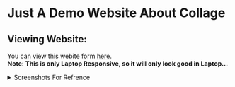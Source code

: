 # Just A Demo Website About Collage

## Viewing Website:

You can view this webite form [here](https://asj-projects.github.io/FirstProjectBySmith/).
</br>
<b>Note: This is only Laptop Responsive, so it will only look good in Laptop...</b>


<details>
<summary>Screenshots For Refrence</summary>
<img src="./SS/Screenshot 2023-03-28 203553.png" alt="">
<img src="./SS/Screenshot 2023-03-28 203931.png" alt="">
</details>

